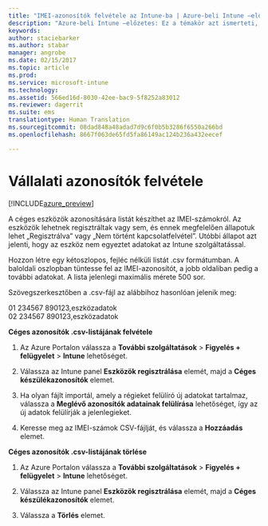 ```yaml
---
title: "IMEI-azonosítók felvétele az Intune-ba | Azure-beli Intune –előzetes | Microsoft Docs"
description: "Azure-beli Intune –előzetes: Ez a témakör azt ismerteti, hogyan lehet céges azonosítókat (IMEI-számokat) felvenni a Microsoft Intune-ba. "
keywords: 
author: staciebarker
ms.author: stabar
manager: angrobe
ms.date: 02/15/2017
ms.topic: article
ms.prod: 
ms.service: microsoft-intune
ms.technology: 
ms.assetid: 566ed16d-8030-42ee-bac9-5f8252a83012
ms.reviewer: dagerrit
ms.suite: ems
translationtype: Human Translation
ms.sourcegitcommit: 08dad848a48adad7d9c6f0b5b3286f6550a266bd
ms.openlocfilehash: 8667f063de65fd5fa86149ac124b236a432eecef

---
```


# <a name="add-corporate-identifiers"></a>Vállalati azonosítók felvétele

[!INCLUDE[azure_preview](../includes/azure_preview.md)]

A céges eszközök azonosítására listát készíthet az IMEI-számokról. Az eszközök lehetnek regisztráltak vagy sem, és ennek megfelelően állapotuk lehet „Regisztrálva” vagy „Nem történt kapcsolatfelvétel”. Utóbbi állapot azt jelenti, hogy az eszköz nem egyeztet adatokat az Intune szolgáltatással.

Hozzon létre egy kétoszlopos, fejléc nélküli listát .csv formátumban. A baloldali oszlopban tüntesse fel az IMEI-azonosítót, a jobb oldaliban pedig a további adatokat. A lista jelenlegi maximális mérete 500 sor.

Szövegszerkesztőben a .csv-fájl az alábbihoz hasonlóan jelenik meg:

01 234567 890123,eszközadatok</br>
02 234567 890123,eszközadatok

**Céges azonosítók .csv-listájának felvétele**

1. Az Azure Portalon válassza a **További szolgáltatások** > **Figyelés + felügyelet** > **Intune** lehetőséget.

2. Válassza az Intune panel **Eszközök regisztrálása** elemét, majd a **Céges készülékazonosítók** elemet.

3. Ha olyan fájlt importál, amely a régieket felülíró új adatokat tartalmaz, válassza a **Meglévő azonosítók adatainak felülírása** lehetőséget, így az új adatok felülírják a jelenlegieket.

4. Keresse meg az IMEI-számok CSV-fájlját, és válassza a **Hozzáadás** elemet.

**Céges azonosítók .csv-listájának törlése**

1. Az Azure Portalon válassza a **További szolgáltatások** > **Figyelés + felügyelet** > **Intune** lehetőséget.

2. Válassza az Intune panel **Eszközök regisztrálása** elemét, majd a **Céges készülékazonosítók** elemet.

3. Válassza a **Törlés** elemet.



<!--HONumber=Feb17_HO3-->


